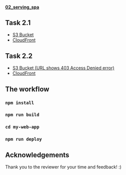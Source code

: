 #### [02_serving_spa](https://github.com/rolling-scopes-school/aws/tree/main/aws-developer/02_serving_spa)

## Task 2.1
- [S3 Bucket](https://sviatynchuk-first-app.s3.us-east-1.amazonaws.com/index.html)
- [CloudFront](https://d1yxi4zbs9bvsk.cloudfront.net)

## Task 2.2
- [S3 Bucket (URL shows 403 Access Denied error)](https://mywebappstack-mywebsitebuckete09454eb-m8mt7qtckb6l.s3.eu-west-1.amazonaws.com/index.html)
- [CloudFront](https://d3a2tnsny767uh.cloudfront.net)

## The workflow

### `npm install`

### `npm run build`

### `cd my-web-app`

### `npm run deploy`

## Acknowledgements

Thank you to the reviewer for your time and feedback! :)
